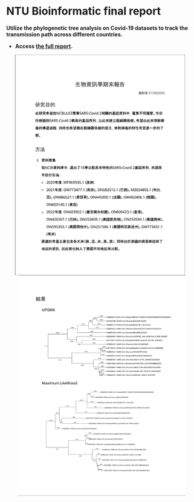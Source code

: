 
# NTU Bioinformatic final report
**Utilize the phylogenetic tree analysis on Covid-19 datasets to track the transmission path across different countries.**


- **Access [the full report](https://drive.google.com/file/d/1v5lPThdwaJ6ZKuRMqyUkARmD55Fp_l52/view?usp=sharing).**

<p align="center">
<img src="https://github.com/Jerry-Tse/NTU_BioInformatic_final_report/blob/main/Images/Bioinformatic%201.png" alt="drawing" width="450" align='center'/>&nbsp;&nbsp;<img src="https://github.com/Jerry-Tse/NTU_BioInformatic_final_report/blob/main/Images/Bioinformatic%202.png" alt="drawing" width="443" align='center'/>
</p>
